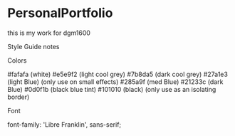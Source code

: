 # PersonalPortfolio
this is my work for dgm1600

Style Guide notes

Colors

#fafafa (white)
#e5e9f2 (light cool grey)
#7b8da5 (dark cool grey)
#27a1e3 (light Blue) (only use on small effects)
#285a9f (med Blue)
#21233c (dark Blue)
#0d0f1b (black blue tint)
#101010 (black) (only use as an isolating border)

Font
<link href="https://fonts.googleapis.com/css?family=Libre+Franklin&display=swap" rel="stylesheet"/> 
font-family: 'Libre Franklin', sans-serif;